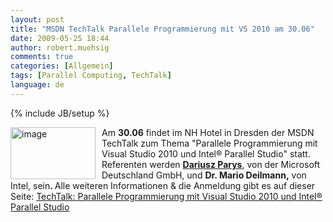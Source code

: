 ```yaml
---
layout: post
title: "MSDN TechTalk Parallele Programmierung mit VS 2010 am 30.06"
date: 2009-05-25 18:44
author: robert.muehsig
comments: true
categories: [Allgemein]
tags: [Parallel Computing, TechTalk]
language: de
---
```

{% include JB/setup %}
<p><a href="{{BASE_PATH}}/assets/wp-images-de/image748.png"><img style="border-top-width: 0px; border-left-width: 0px; border-bottom-width: 0px; margin: 0px 10px 0px 0px; border-right-width: 0px" height="83" alt="image" src="{{BASE_PATH}}/assets/wp-images-de/image-thumb726.png" width="136" align="left" border="0" /></a>Am <strong>30.06</strong> findet im NH Hotel in Dresden der MSDN TechTalk zum Thema &quot;Parallele Programmierung mit Visual Studio 2010 und Intel&#174; Parallel Studio&quot; statt. Referenten werden <strong><a href="http://blogs.msdn.com/dparys/archive/2009/05/25/parallele-programmierung-techtalk-im-juni.aspx">Dariusz Parys</a></strong>, von der Microsoft Deutschland GmbH, und <strong>Dr. Mario Deilmann,</strong> von Intel, sein<strong>. </strong>Alle weiteren Informationen &amp; die Anmeldung gibt es auf dieser Seite: <a href="http://msevents.microsoft.com/CUI/EventDetail.aspx?EventID=1032413509&amp;Culture=de-DE">TechTalk: Parallele Programmierung mit Visual Studio 2010 und Intel&#174; Parallel Studio</a></p>
